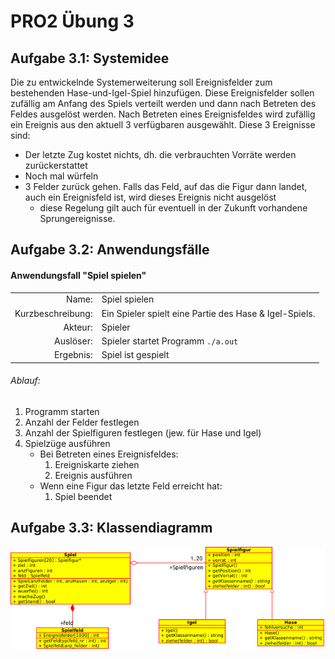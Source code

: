 # PRO2 Übung 3
## Aufgabe 3.1: Systemidee

Die zu entwickelnde Systemerweiterung soll Ereignisfelder zum bestehenden Hase-und-Igel-Spiel hinzufügen. Diese Ereignisfelder sollen zufällig am Anfang des Spiels verteilt werden und dann nach Betreten des Feldes ausgelöst werden. Nach Betreten eines Ereignisfeldes wird zufällig ein Ereignis aus den aktuell 3 verfügbaren ausgewählt. Diese 3 Ereignisse sind:
- Der letzte Zug kostet nichts, dh. die verbrauchten Vorräte werden zurückerstattet
- Noch mal würfeln
- 3 Felder zurück gehen. Falls das Feld, auf das die Figur dann landet, auch ein Ereignisfeld ist, wird dieses Ereignis nicht ausgelöst
	- diese Regelung gilt auch für eventuell in der Zukunft vorhandene Sprungereignisse.

## Aufgabe 3.2: Anwendungsfälle

#### Anwendungsfall "Spiel spielen"

| 		| 		|
|--------------:|:---------------|
| Name: 	| Spiel spielen |
| Kurzbeschreibung: | Ein Spieler spielt eine Partie des Hase & Igel-Spiels. |
| Akteur:	| Spieler |
| Auslöser: 	| Spieler startet Programm `./a.out` |
| Ergebnis:	| Spiel ist gespielt |

###### Ablauf: 

1. Programm starten 
2. Anzahl der Felder festlegen 
3. Anzahl der Spielfiguren festlegen (jew. für Hase und Igel)
4. Spielzüge ausführen
	- Bei Betreten eines Ereignisfeldes:
		1. Ereigniskarte ziehen
		2. Ereignis ausführen
	- Wenn eine Figur das letzte Feld erreicht hat:
		1. Spiel beendet


## Aufgabe 3.3: Klassendiagramm

![Klassendiagramm](class_diagram.png "Klassendiagramm")

